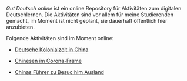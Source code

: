 ---
---


*Gut Deutsch online* ist ein online Repository für Aktivitäten zum digitalen Deutschlernen. Die Aktivitäten sind vor allem für meine Studierenden gemacht, im Moment ist nicht geplant, sie dauerhaft öffentlich hier anzubieten. 

Folgende Aktivitäten sind im Moment online: 

- [Deutsche Kolonialzeit in China](https://daniel-jach.github.io/gutDeutsch-online/Deutsche-Kolonialzeit-China.html)

- [Chinesen im Corona-Frame](https://daniel-jach.github.io/gutDeutsch-online/Framing-Corona.html)

- [Chinas Führer zu Besuc him Ausland](https://daniel-jach.github.io/gutDeutsch-online/infographic-china-foreign-visits.html)
